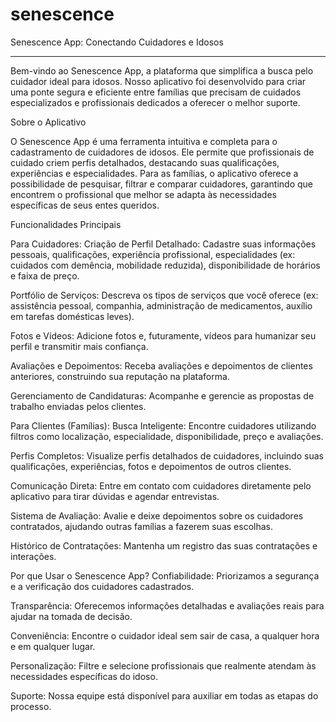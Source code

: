 # senescence

Senescence App: Conectando Cuidadores e Idosos
_________________________________________________________

Bem-vindo ao Senescence App, a plataforma que simplifica a busca pelo cuidador ideal para idosos. Nosso aplicativo foi desenvolvido para criar uma ponte segura e eficiente entre famílias que precisam de cuidados especializados e profissionais dedicados a oferecer o melhor suporte.

Sobre o Aplicativo

O Senescence App é uma ferramenta intuitiva e completa para o cadastramento de cuidadores de idosos. Ele permite que profissionais de cuidado criem perfis detalhados, destacando suas qualificações, experiências e especialidades. Para as famílias, o aplicativo oferece a possibilidade de pesquisar, filtrar e comparar cuidadores, garantindo que encontrem o profissional que melhor se adapta às necessidades específicas de seus entes queridos.

Funcionalidades Principais

Para Cuidadores:
Criação de Perfil Detalhado: Cadastre suas informações pessoais, qualificações, experiência profissional, especialidades (ex: cuidados com demência, mobilidade reduzida), disponibilidade de horários e faixa de preço.

Portfólio de Serviços: Descreva os tipos de serviços que você oferece (ex: assistência pessoal, companhia, administração de medicamentos, auxílio em tarefas domésticas leves).

Fotos e Vídeos: Adicione fotos e, futuramente, vídeos para humanizar seu perfil e transmitir mais confiança.

Avaliações e Depoimentos: Receba avaliações e depoimentos de clientes anteriores, construindo sua reputação na plataforma.

Gerenciamento de Candidaturas: Acompanhe e gerencie as propostas de trabalho enviadas pelos clientes.

Para Clientes (Famílias):
Busca Inteligente: Encontre cuidadores utilizando filtros como localização, especialidade, disponibilidade, preço e avaliações.

Perfis Completos: Visualize perfis detalhados de cuidadores, incluindo suas qualificações, experiências, fotos e depoimentos de outros clientes.

Comunicação Direta: Entre em contato com cuidadores diretamente pelo aplicativo para tirar dúvidas e agendar entrevistas.

Sistema de Avaliação: Avalie e deixe depoimentos sobre os cuidadores contratados, ajudando outras famílias a fazerem suas escolhas.

Histórico de Contratações: Mantenha um registro das suas contratações e interações.

Por que Usar o Senescence App?
Confiabilidade: Priorizamos a segurança e a verificação dos cuidadores cadastrados.

Transparência: Oferecemos informações detalhadas e avaliações reais para ajudar na tomada de decisão.

Conveniência: Encontre o cuidador ideal sem sair de casa, a qualquer hora e em qualquer lugar.

Personalização: Filtre e selecione profissionais que realmente atendam às necessidades específicas do idoso.

Suporte: Nossa equipe está disponível para auxiliar em todas as etapas do processo.
